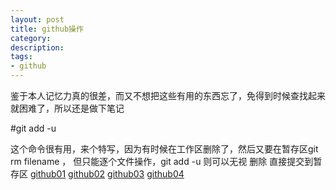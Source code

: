 ```yaml
---
layout: post
title: github操作
category: 
description: 
tags:
- github
---
```


<style>
img{
  max-widht:600px;
  max-height:600px;
}
</style>
  
鉴于本人记忆力真的很差，而又不想把这些有用的东西忘了，免得到时候查找起来就困难了，所以还是做下笔记

#git add -u  

这个命令很有用，来个特写，因为有时候在工作区删除了，然后又要在暂存区git rm filename ， 但只能逐个文件操作，git add -u 则可以无视 删除 直接提交到暂存区
[github01](http://FruitPlus.github.io/images/github/github01.png)
[github02](http://FruitPlus.github.io/images/github/github02.png)
[github03](http://FruitPlus.github.io/images/github/github03.png)
[github04](http://FruitPlus.github.io/images/github/github04.png)

<!--<img src="http://FruitPlus.github.io/images/github/github01.png">-->
<!--<img src="http://FruitPlus.github.io/images/github/github02.png">-->
<!--<img src="http://FruitPlus.github.io/images/github/github03.png">-->
<!--<img src="http://FruitPlus.github.io/images/github/github04.png">-->

